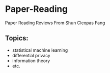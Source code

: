 # Paper-Reading
Paper Reading Reviews From Shun Cleopas Fang

## Topics:
- statistical machine learning
- differential privacy
- information theory
- etc.
